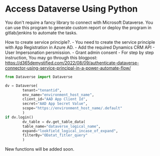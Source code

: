 # Access Dataverse Using Python 

You don't require a fancy library to connect with Microsoft Dataverse. You can use this program to generate custom report or deploy the program in gitlab/jenkins to automate the tasks.

How to create service principle?.
        - You need to create the service principle with App Registration in Azure AD.
        - Add the required Dynamics CRM API - User Impersonation persmission.
        - Grant admin consent
        - For step by step instruction, You may go through this blogpost: https://d365demystified.com/2022/08/09/authenticate-dataverse-connector-using-service-principal-in-a-power-automate-flow/
        

```python
from Dataverse import Dataverse

dv = Dataverse(
        tenant="tenantid",
        env_name="environment_host_name",
        client_id="AAD App Client Id",
        secret="AAD App Secret Value",
        scope="https://environment_host_name/.default"
        )
if dv.login()
        dv_table = dv.get_table_data(
        table_name="dataverse_logical_name",
        expand="lookfield_logical_incase_of_expand",
        filterBy="ODatat_fitler_query"
        )

```
New functions will be added soon.
